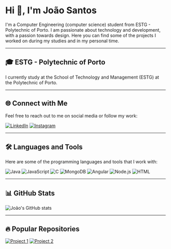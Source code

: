 # Hi 👋, I'm João Santos

I'm a Computer Engineering (computer science) student from ESTG - Polytechnic of Porto. I am passionate about technology and development, with a passion towards design. Here you can find some of the projects I worked on during my studies and in my personal time.

---

## 🎓 ESTG - Polytechnic of Porto

I currently study at the School of Technology and Management (ESTG) at the Polytechnic of Porto.

---

## 🌐 Connect with Me

Feel free to reach out to me on social media or follow my work:

[![LinkedIn](https://img.shields.io/badge/-LinkedIn-blue?style=flat-square&logo=linkedin)](https://www.linkedin.com/in/joao-santos-0023ab25b/)
[![Instagram](https://img.shields.io/badge/-Instagram-purple?style=flat-square&logo=instagram)](https://www.instagram.com/justsomedrawings66?igsh=MXEyb3Z3ODZxeXU5Yw==)


---

## 🛠️ Languages and Tools

Here are some of the programming languages and tools that I work with:

![Java](https://img.shields.io/badge/-Java-orange?style=flat-square&logo=java)
![JavaScript](https://img.shields.io/badge/-JavaScript-yellow?style=flat-square&logo=javascript)
![C](https://img.shields.io/badge/-C-blue?style=flat-square&logo=c)
![MongoDB](https://img.shields.io/badge/-MongoDB-green?style=flat-square&logo=mongodb)
![Angular](https://img.shields.io/badge/-Angular-red?style=flat-square&logo=angular)
![Node.js](https://img.shields.io/badge/-Node.js-green?style=flat-square&logo=node.js)
![HTML](https://img.shields.io/badge/-HTML5-E34F26?style=flat-square&logo=html5)

---

## 📊 GitHub Stats

![João's GitHub stats](https://github-readme-stats.vercel.app/api?username=joaosantos&show_icons=true&theme=dark)

---

## 🔥 Popular Repositories

[![Project 1](https://github-readme-stats.vercel.app/api/pin/?username=joaosantos&repo=project1)](https://github.com/Joao745356/LP_2020_2021)
[![Project 2](https://github-readme-stats.vercel.app/api/pin/?username=joaosantos&repo=project2)](https://github.com/joaosantos/project2)
